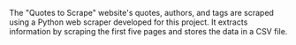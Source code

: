 The "Quotes to Scrape" website's quotes, authors, and tags are scraped using a Python web scraper developed for this project. It extracts information by scraping the first five pages and stores the data in a CSV file.
